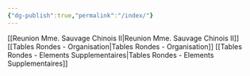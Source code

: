 ```yaml
---
{"dg-publish":true,"permalink":"/index/"}
---
```


[[Reunion Mme. Sauvage Chinois II\|Reunion Mme. Sauvage Chinois II]]
[[Tables Rondes - Organisation\|Tables Rondes - Organisation]]
[[Tables Rondes - Elements Supplementaires\|Tables Rondes - Elements Supplementaires]]

